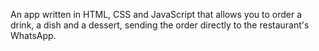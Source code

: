 An app written in HTML, CSS and JavaScript that allows you to order a drink, a dish and a dessert, sending the order directly to the restaurant's WhatsApp.
